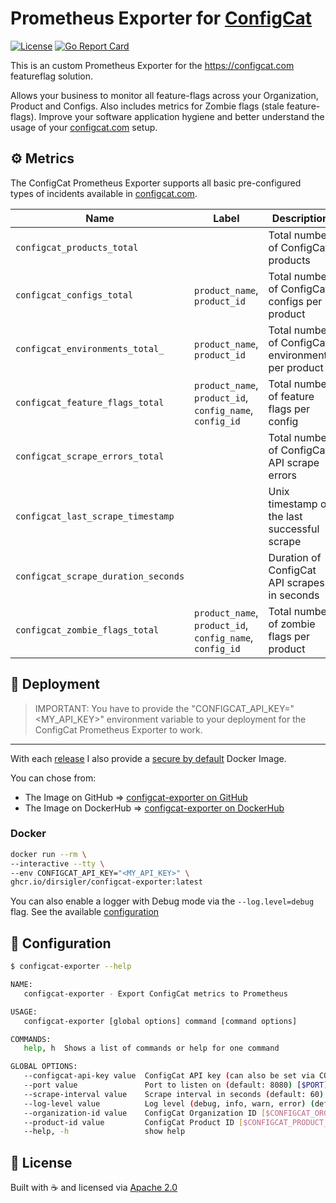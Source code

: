# Prometheus Exporter for [ConfigCat](https://configcat.com)

[![License](https://img.shields.io/badge/License-Apache_2.0-blue.svg)](https://opensource.org/licenses/Apache-2.0)
[![Go Report Card](https://goreportcard.com/badge/github.com/dirsigler/configcat-exporter)](https://goreportcard.com/report/github.com/dirsigler/configcat-exporter)

This is an custom Prometheus Exporter for the https://configcat.com featureflag solution.

Allows your business to monitor all feature-flags across your Organization, Product and Configs.
Also includes metrics for Zombie flags (stale feature-flags).
Improve your software application hygiene and better understand the usage of your [configcat.com](https://configcat.com) setup.

## ⚙️ Metrics

The ConfigCat Prometheus Exporter supports all basic pre-configured types of incidents available in [configcat.com](https://configcat.com).

| Name                                | Label                                                    | Description                                        |
| ----------------------------------- | -------------------------------------------------------- | -------------------------------------------------- |
| `configcat_products_total`          |                                                          | Total number of ConfigCat products                 |
| `configcat_configs_total`           | `product_name`, `product_id`                             | Total number of ConfigCat configs per product      |
| `configcat_environments_total_`     | `product_name`, `product_id`                             | Total number of ConfigCat environments per product |
| `configcat_feature_flags_total`     | `product_name`, `product_id`, `config_name`, `config_id` | Total number of feature flags per config           |
| `configcat_scrape_errors_total`     |                                                          | Total number of ConfigCat API scrape errors        |
| `configcat_last_scrape_timestamp`   |                                                          | Unix timestamp of the last successful scrape       |
| `configcat_scrape_duration_seconds` |                                                          | Duration of ConfigCat API scrapes in seconds       |
| `configcat_zombie_flags_total`      | `product_name`, `product_id`, `config_name`, `config_id` | Total number of zombie flags per product           |

## 🚀 Deployment

> IMPORTANT: You have to provide the "CONFIGCAT_API_KEY="<MY_API_KEY>" environment variable to your deployment for the ConfigCat Prometheus Exporter to work.

---

With each [release](https://github.com/dirsigler/configcat-exporter/releases) I also provide a [secure by default](https://www.chainguard.dev/chainguard-images) Docker Image.

You can chose from:

- The Image on GitHub => [configcat-exporter on GitHub](https://github.com/dirsigler/configcat-exporter/pkgs/container/configcat-exporter)
- The Image on DockerHub => [configcat-exporter on DockerHub](https://hub.docker.com/repository/docker/dirsigler/configcat-exporter/general)

### Docker

```sh
docker run --rm \
--interactive --tty \
--env CONFIGCAT_API_KEY="<MY_API_KEY>" \
ghcr.io/dirsigler/configcat-exporter:latest
```

You can also enable a logger with Debug mode via the `--log.level=debug` flag.
See the available [configuration](#🚩-configuration)

## 🚩 Configuration

```sh
$ configcat-exporter --help

NAME:
   configcat-exporter - Export ConfigCat metrics to Prometheus

USAGE:
   configcat-exporter [global options] command [command options]

COMMANDS:
   help, h  Shows a list of commands or help for one command

GLOBAL OPTIONS:
   --configcat-api-key value  ConfigCat API key (can also be set via CONFIGCAT_API_KEY env var) [$CONFIGCAT_API_KEY]
   --port value               Port to listen on (default: 8080) [$PORT]
   --scrape-interval value    Scrape interval in seconds (default: 60) [$SCRAPE_INTERVAL]
   --log-level value          Log level (debug, info, warn, error) (default: "info") [$LOG_LEVEL]
   --organization-id value    ConfigCat Organization ID [$CONFIGCAT_ORGANIZATION_ID]
   --product-id value         ConfigCat Product ID [$CONFIGCAT_PRODUCT_ID]
   --help, -h                 show help
```

## 📝 License

Built with ☕️ and licensed via [Apache 2.0](./LICENSE)
